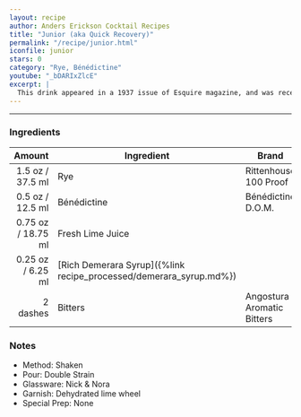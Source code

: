 ```yaml
---
layout: recipe
author: Anders Erickson Cocktail Recipes
title: "Junior (aka Quick Recovery)"
permalink: "/recipe/junior.html"
iconfile: junior
stars: 0
category: "Rye, Bénédictine"
youtube: "_bDARIxZlcE"
excerpt: |
  This drink appeared in a 1937 issue of Esquire magazine, and was recently rediscovered by David Wondrich. Jim Meehan includes it in his wonderful cocktail tome, The PDT Cocktail Book.
---
```


---

### Ingredients

|   Amount | Ingredient                                               | Brand                      |
| -------: | -------------------------------------------------------- | -------------------------- |
|   1.5 oz / 37.5 ml | Rye                                                      | Rittenhouse 100 Proof      |
|   0.5 oz / 12.5 ml | Bénédictine                                              | Bénédictine D.O.M.         |
|  0.75 oz / 18.75 ml | Fresh Lime Juice                                         |
|  0.25 oz / 6.25 ml | [Rich Demerara Syrup]({%link recipe_processed/demerara_syrup.md%}) |
| 2 dashes | Bitters                                                  | Angostura Aromatic Bitters |

### Notes

- Method: Shaken
- Pour: Double Strain
- Glassware: Nick & Nora
- Garnish: Dehydrated lime wheel
- Special Prep: None

